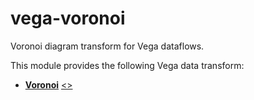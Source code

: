 # vega-voronoi

Voronoi diagram transform for Vega dataflows.

This module provides the following Vega data transform:

- [**Voronoi**](https://vega.github.io/vega/docs/transforms/voronoi/) [&lt;&gt;](https://github.com/vega/vega-voronoi/blob/master/src/Voronoi.js "Source")
